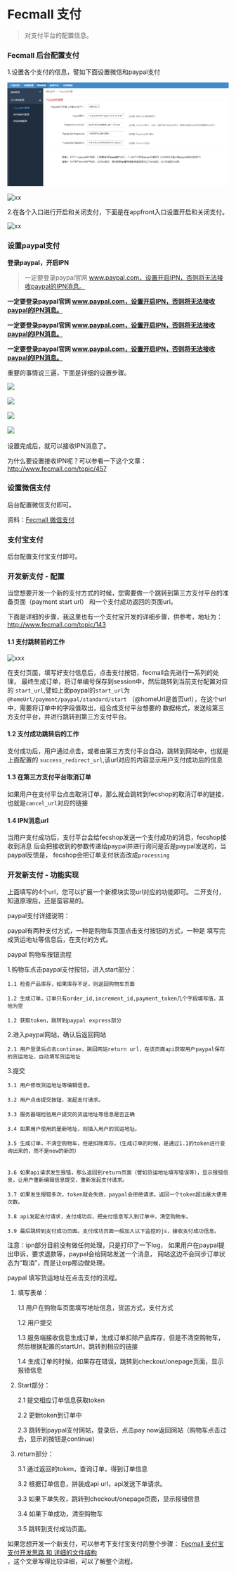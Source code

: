 Fecmall 支付
==============

> 对支付平台的配置信息。


### Fecmall 后台配置支付

1.设置各个支付的信息，譬如下面设置微信和paypal支付

![xx](images/paypal1111.png)

![xx](images/as12.png)

2.在各个入口进行开启和关闭支付，下面是在appfront入口设置开启和关闭支付。

![xx](images/as13.png)

### 设置paypal支付

**登录paypal，开启IPN**

> 一定要登录paypal官网 www.paypal.com，设置开启IPN，否则将无法接收paypal的IPN消息。

**一定要登录paypal官网 www.paypal.com，设置开启IPN，否则将无法接收paypal的IPN消息。**

**一定要登录paypal官网 www.paypal.com，设置开启IPN，否则将无法接收paypal的IPN消息。**

**一定要登录paypal官网 www.paypal.com，设置开启IPN，否则将无法接收paypal的IPN消息。**

重要的事情说三遍，下面是详细的设置步骤。

![](images/z1.png)

![](images/z2.png)


![](images/z3.png)


![](images/z4.png)


设置完成后，就可以接收IPN消息了。

为什么要设置接收IPN呢？可以参看一下这个文章：http://www.fecmall.com/topic/457

### 设置微信支付

后台配置微信支付即可。

资料：[Fecmall 微信支付](fecmall_payment_wx_method.md)

### 支付宝支付

后台配置支付宝支付即可。

### 开发新支付 - 配置

当您想要开发一个新的支付方式的时候，您需要做一个跳转到第三方支付平台的准备页面（payment start url）
和一个支付成功返回的页面url。

下面是详细的步骤，我这里也有一个支付宝开发的详细步骤，供参考，地址为：http://www.fecmall.com/topic/143



#### 1.1 支付跳转前的工作

![xxx](images/a45.png)

在支付页面，填写好支付信息后，点击支付按钮，fecmall会先进行一系列的处理，
最终生成订单，将订单编号保存到session中，然后跳转到当前支付配置对应的
`start_url`,譬如上面paypal的`start_url`为`@homeUrl/payment/paypal/standard/start`
（@homeUrl是首页url），在这个url中，需要将订单中的字段值取出，组合成支付平台想要的
数据格式，发送给第三方支付平台，并进行跳转到第三方支付平台。

#### 1.2 支付成功跳转后的工作

支付成功后，用户通过点击，或者由第三方支付平台自动，跳转到网站中，也就是上面配置的
`success_redirect_url`,该url对应的内容显示用户支付成功后的信息

#### 1.3 在第三方支付平台取消订单

如果用户在支付平台点击取消订单，那么就会跳转到fecshop的取消订单的链接，
也就是`cancel_url`对应的链接

#### 1.4 IPN消息url

当用户支付成功后，支付平台会给fecshop发送一个支付成功的消息，fecshop接收到消息
后会把接收到的参数传递给paypal并进行询问是否是paypal发送的，当paypal反馈是，
fecshop会把订单支付状态改成`processing`

### 开发新支付 - 功能实现

上面填写的4个url，您可以扩展一个新模块实现url对应的功能即可。
二开支付，知道原理后，还是蛮容易的。


paypal支付详细说明：

paypal有两种支付方式，一种是购物车页面点击支付按钮的方式，一种是
填写完成货运地址等信息后，在支付的方式。


paypal 购物车按钮流程

1.购物车点击paypal支付按钮，进入start部分：
	
    1.1 检查产品库存，如果库存不足，则返回购物车页面
	
    1.2 生成订单，订单只有order_id,increment_id,payment_token几个字段填写值，其他为空
	
    1.2 获取token，跳转到paypal express部分

2.进入paypal网站，确认后返回网站
	
    2.1 用户登录后点击continue，跳回网站return url，在该页面api获取用户paypal保存的货运地址，自动填写货运地址

3.提交
	
    3.1 用户修改货运地址等编辑信息。
	
    3.2 用户点击提交按钮，发起支付请求。
	
    3.3 服务器端检验用户提交的货运地址等信息是否正确
	
    3.4 如果用户使用的是新地址，则插入用户的货运地址。
	
    3.5 生成订单，不清空购物车，但是扣除库存。（生成订单的时候，是通过1.1的token进行查询出来的，而不是new的新的）
	
	
    3.6 如果api请求发生报错，那么返回到return页面（譬如货运地址填写错误等），显示报错信息，让用户重新编辑信息提交，重新发起支付请求。
	
    3.7 如果发生报错多次，token就会失效，paypal会拒绝请求。返回一个token超出最大使用次数。
	
    3.8 api发起支付请求，支付成功后，把支付信息写入到订单中，清空购物车。	
	
    3.9 最后跳转到支付成功页面。支付成功页面一般加入以下监控的js，接收支付成功信息。

注意：ipn部分目前没有做任何处理，只是打印了一下log，
如果用户在paypal提出申诉，要求退款等，paypal会给网站发送一个消息，
网站这边不会同步订单状态为“取消”，而是让erp那边做处理。


paypal 填写货运地址在点击支付的流程。

1.  填写表单：

    1.1 用户在购物车页面填写地址信息，货运方式，支付方式
    
    1.2 用户提交
    
    1.3 服务端接收信息生成订单，生成订单扣除产品库存，但是不清空购物车，
        然后根据配置的startUrl，跳转到相应的链接
    
    1.4 生成订单的时候，如果存在错误，跳转到checkout/onepage页面，显示报错信息
2.  Start部分：
    
    2.1 提交相应订单信息获取token
    
    2.2 更新token到订单中
    
    2.3 跳转到paypal支付网站，登录后，点击pay now返回网站（购物车点击过去，显示的按钮是continue）

3.  return部分：
    
    3.1 通过返回的token，查询订单，得到订单信息
    
    3.2 根据订单信息，拼装成api url，api发送下单请求。
    
    3.3 如果下单失败，跳转到checkout/onepage页面，显示报错信息
    
    3.4 如果下单成功，清空购物车
    
    3.5 跳转到支付成功页面。
    
   
如果您想开发一个新支付，可以参考下支付宝支付的整个步骤：
[Fecmall 支付宝支付开发思路 和 详细的文件结构](http://www.fecmall.com/topic/143)   
，这个文章写得比较详细，可以了解整个流程。  




























